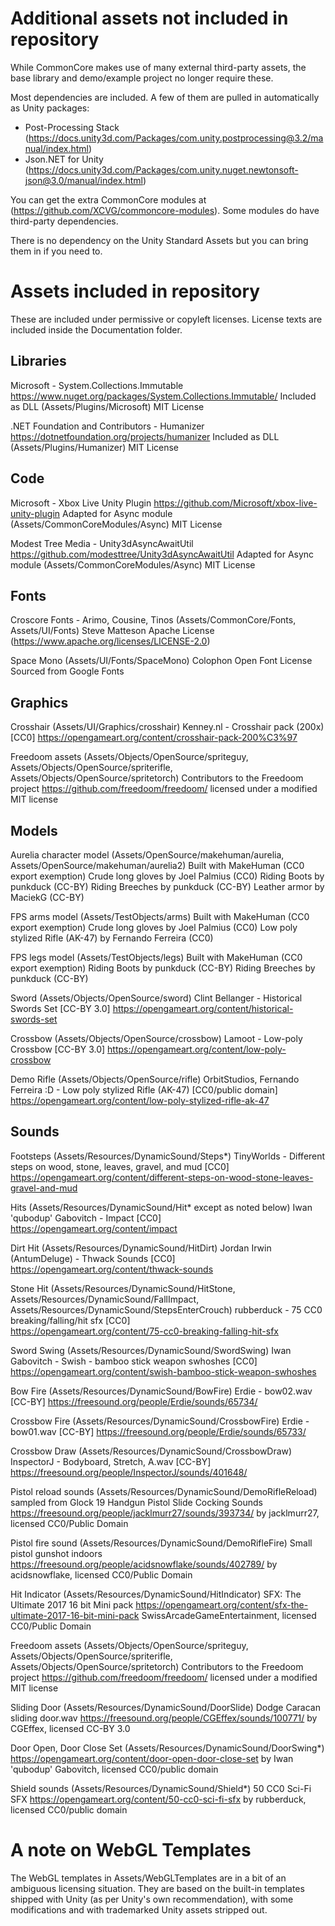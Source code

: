 # Additional assets not included in repository

While CommonCore makes use of many external third-party assets, the base library and demo/example project no longer require these.

Most dependencies are included. A few of them are pulled in automatically as Unity packages:

- Post-Processing Stack (https://docs.unity3d.com/Packages/com.unity.postprocessing@3.2/manual/index.html)
- Json.NET for Unity (https://docs.unity3d.com/Packages/com.unity.nuget.newtonsoft-json@3.0/manual/index.html)

You can get the extra CommonCore modules at (https://github.com/XCVG/commoncore-modules). Some modules do have third-party dependencies.

There is no dependency on the Unity Standard Assets but you can bring them in if you need to.

# Assets included in repository

These are included under permissive or copyleft licenses. License texts are included inside the Documentation folder.

## Libraries

Microsoft - System.Collections.Immutable
	https://www.nuget.org/packages/System.Collections.Immutable/
	Included as DLL (Assets/Plugins/Microsoft)
	MIT License

.NET Foundation and Contributors - Humanizer
	https://dotnetfoundation.org/projects/humanizer
	Included as DLL (Assets/Plugins/Humanizer)
	MIT License
	
## Code

Microsoft - Xbox Live Unity Plugin
	https://github.com/Microsoft/xbox-live-unity-plugin
	Adapted for Async module (Assets/CommonCoreModules/Async)
	MIT License
	
Modest Tree Media - Unity3dAsyncAwaitUtil
	https://github.com/modesttree/Unity3dAsyncAwaitUtil
	Adapted for Async module (Assets/CommonCoreModules/Async)
	MIT License

## Fonts

Croscore Fonts - Arimo, Cousine, Tinos (Assets/CommonCore/Fonts, Assets/UI/Fonts)
	Steve Matteson 
	Apache License (https://www.apache.org/licenses/LICENSE-2.0)
	
Space Mono (Assets/UI/Fonts/SpaceMono)
	Colophon
	Open Font License
	Sourced from Google Fonts
	
## Graphics

Crosshair (Assets/UI/Graphics/crosshair)
	Kenney.nl - Crosshair pack (200x) [CC0]
	https://opengameart.org/content/crosshair-pack-200%C3%97

Freedoom assets (Assets/Objects/OpenSource/spriteguy, Assets/Objects/OpenSource/spriterifle, Assets/Objects/OpenSource/spritetorch)
	Contributors to the Freedoom project
	https://github.com/freedoom/freedoom/
	licensed under a modified MIT license

## Models

Aurelia character model (Assets/OpenSource/makehuman/aurelia, Assets/OpenSource/makehuman/aurelia2)
	Built with MakeHuman (CC0 export exemption)
	Crude long gloves by Joel Palmius (CC0)
	Riding Boots by punkduck (CC-BY)
	Riding Breeches by punkduck (CC-BY)
	Leather armor by MaciekG (CC-BY)
	
FPS arms model (Assets/TestObjects/arms)
	Built with MakeHuman (CC0 export exemption)
	Crude long gloves by Joel Palmius (CC0)
	Low poly stylized Rifle (AK-47) by Fernando Ferreira (CC0)
	
FPS legs model (Assets/TestObjects/legs)
	Built with MakeHuman (CC0 export exemption)
	Riding Boots by punkduck (CC-BY)
	Riding Breeches by punkduck (CC-BY)

Sword (Assets/Objects/OpenSource/sword)
	Clint Bellanger - Historical Swords Set [CC-BY 3.0]
	https://opengameart.org/content/historical-swords-set

Crossbow (Assets/Objects/OpenSource/crossbow)
	Lamoot - Low-poly Crossbow [CC-BY 3.0]
	https://opengameart.org/content/low-poly-crossbow
	
Demo Rifle (Assets/Objects/OpenSource/rifle)
	OrbitStudios, Fernando Ferreira :D - Low poly stylized Rifle (AK-47) [CC0/public domain]
	https://opengameart.org/content/low-poly-stylized-rifle-ak-47
	
## Sounds

Footsteps (Assets/Resources/DynamicSound/Steps*)
	TinyWorlds - Different steps on wood, stone, leaves, gravel, and mud [CC0]
	https://opengameart.org/content/different-steps-on-wood-stone-leaves-gravel-and-mud
	
Hits (Assets/Resources/DynamicSound/Hit* except as noted below)
	Iwan 'qubodup' Gabovitch - Impact [CC0]
	https://opengameart.org/content/impact

Dirt Hit (Assets/Resources/DynamicSound/HitDirt)
	Jordan Irwin (AntumDeluge) - Thwack Sounds [CC0]
	https://opengameart.org/content/thwack-sounds

Stone Hit (Assets/Resources/DynamicSound/HitStone, Assets/Resources/DynamicSound/FallImpact, Assets/Resources/DynamicSound/StepsEnterCrouch)
	rubberduck - 75 CC0 breaking/falling/hit sfx [CC0]	
	https://opengameart.org/content/75-cc0-breaking-falling-hit-sfx
	
Sword Swing (Assets/Resources/DynamicSound/SwordSwing)
	Iwan Gabovitch - Swish - bamboo stick weapon swhoshes [CC0]
	https://opengameart.org/content/swish-bamboo-stick-weapon-swhoshes
	
Bow Fire (Assets/Resources/DynamicSound/BowFire)
	Erdie - bow02.wav [CC-BY]
	https://freesound.org/people/Erdie/sounds/65734/
	
Crossbow Fire (Assets/Resources/DynamicSound/CrossbowFire)
	Erdie - bow01.wav [CC-BY]
	https://freesound.org/people/Erdie/sounds/65733/	

Crossbow Draw (Assets/Resources/DynamicSound/CrossbowDraw)
	InspectorJ - Bodyboard, Stretch, A.wav [CC-BY]
	https://freesound.org/people/InspectorJ/sounds/401648/
	
Pistol reload sounds (Assets/Resources/DynamicSound/DemoRifleReload)
	sampled from Glock 19 Handgun Pistol Slide Cocking Sounds
	https://freesound.org/people/jacklmurr27/sounds/393734/
	by jacklmurr27, licensed CC0/Public Domain
	
Pistol fire sound (Assets/Resources/DynamicSound/DemoRifleFire)
	Small pistol gunshot indoors
	https://freesound.org/people/acidsnowflake/sounds/402789/
	by acidsnowflake, licensed CC0/Public Domain
	
Hit Indicator (Assets/Resources/DynamicSound/HitIndicator)
	SFX: The Ultimate 2017 16 bit Mini pack
	https://opengameart.org/content/sfx-the-ultimate-2017-16-bit-mini-pack
	SwissArcadeGameEntertainment, licensed CC0/Public Domain
	
Freedoom assets (Assets/Objects/OpenSource/spriteguy, Assets/Objects/OpenSource/spriterifle, Assets/Objects/OpenSource/spritetorch)
	Contributors to the Freedoom project
	https://github.com/freedoom/freedoom/
	licensed under a modified MIT license
	
Sliding Door (Assets/Resources/DynamicSound/DoorSlide)
	Dodge Caracan sliding door.wav
	https://freesound.org/people/CGEffex/sounds/100771/
	by CGEffex, licensed CC-BY 3.0
	
Door Open, Door Close Set (Assets/Resources/DynamicSound/DoorSwing*)
	https://opengameart.org/content/door-open-door-close-set
	by Iwan 'qubodup' Gabovitch, licensed CC0/public domain

Shield sounds (Assets/Resources/DynamicSound/Shield*)
	50 CC0 Sci-Fi SFX
	https://opengameart.org/content/50-cc0-sci-fi-sfx
	by rubberduck, licensed CC0/public domain

# A note on WebGL Templates

The WebGL templates in Assets/WebGLTemplates are in a bit of an ambiguous licensing situation. They are based on the built-in templates shipped with Unity (as per Unity's own recommendation), with some modifications and with trademarked Unity assets stripped out.